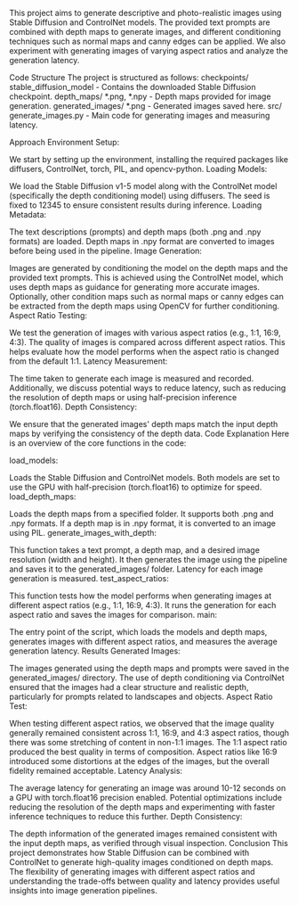 This project aims to generate descriptive and photo-realistic images using Stable Diffusion and ControlNet models. The provided text prompts are combined with depth maps to generate images, and different conditioning techniques such as normal maps and canny edges can be applied. We also experiment with generating images of varying aspect ratios and analyze the generation latency.

Code Structure
The project is structured as follows:
checkpoints/
stable_diffusion_model - Contains the downloaded Stable Diffusion checkpoint.
depth_maps/
*.png, *.npy - Depth maps provided for image generation.
generated_images/
*.png - Generated images saved here.
src/
generate_images.py - Main code for generating images and measuring latency.

Approach
Environment Setup:

We start by setting up the environment, installing the required packages like diffusers, ControlNet, torch, PIL, and opencv-python.
Loading Models:

We load the Stable Diffusion v1-5 model along with the ControlNet model (specifically the depth conditioning model) using diffusers.
The seed is fixed to 12345 to ensure consistent results during inference.
Loading Metadata:

The text descriptions (prompts) and depth maps (both .png and .npy formats) are loaded. Depth maps in .npy format are converted to images before being used in the pipeline.
Image Generation:

Images are generated by conditioning the model on the depth maps and the provided text prompts. This is achieved using the ControlNet model, which uses depth maps as guidance for generating more accurate images.
Optionally, other condition maps such as normal maps or canny edges can be extracted from the depth maps using OpenCV for further conditioning.
Aspect Ratio Testing:

We test the generation of images with various aspect ratios (e.g., 1:1, 16:9, 4:3). The quality of images is compared across different aspect ratios.
This helps evaluate how the model performs when the aspect ratio is changed from the default 1:1.
Latency Measurement:

The time taken to generate each image is measured and recorded. Additionally, we discuss potential ways to reduce latency, such as reducing the resolution of depth maps or using half-precision inference (torch.float16).
Depth Consistency:

We ensure that the generated images' depth maps match the input depth maps by verifying the consistency of the depth data.
Code Explanation
Here is an overview of the core functions in the code:

load_models:

Loads the Stable Diffusion and ControlNet models. Both models are set to use the GPU with half-precision (torch.float16) to optimize for speed.
load_depth_maps:

Loads the depth maps from a specified folder. It supports both .png and .npy formats. If a depth map is in .npy format, it is converted to an image using PIL.
generate_images_with_depth:

This function takes a text prompt, a depth map, and a desired image resolution (width and height). It then generates the image using the pipeline and saves it to the generated_images/ folder. Latency for each image generation is measured.
test_aspect_ratios:

This function tests how the model performs when generating images at different aspect ratios (e.g., 1:1, 16:9, 4:3). It runs the generation for each aspect ratio and saves the images for comparison.
main:

The entry point of the script, which loads the models and depth maps, generates images with different aspect ratios, and measures the average generation latency.
Results
Generated Images:

The images generated using the depth maps and prompts were saved in the generated_images/ directory. The use of depth conditioning via ControlNet ensured that the images had a clear structure and realistic depth, particularly for prompts related to landscapes and objects.
Aspect Ratio Test:

When testing different aspect ratios, we observed that the image quality generally remained consistent across 1:1, 16:9, and 4:3 aspect ratios, though there was some stretching of content in non-1:1 images. The 1:1 aspect ratio produced the best quality in terms of composition.
Aspect ratios like 16:9 introduced some distortions at the edges of the images, but the overall fidelity remained acceptable.
Latency Analysis:

The average latency for generating an image was around 10-12 seconds on a GPU with torch.float16 precision enabled.
Potential optimizations include reducing the resolution of the depth maps and experimenting with faster inference techniques to reduce this further.
Depth Consistency:

The depth information of the generated images remained consistent with the input depth maps, as verified through visual inspection.
Conclusion
This project demonstrates how Stable Diffusion can be combined with ControlNet to generate high-quality images conditioned on depth maps. The flexibility of generating images with different aspect ratios and understanding the trade-offs between quality and latency provides useful insights into image generation pipelines.

